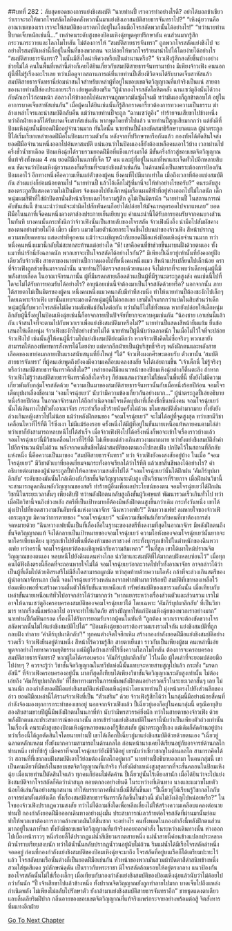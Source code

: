 ##บทที่ 282：ลับสุดยอดของการแย่งชิงสมบัติ
“นายท่านปี้ เราควรทำอย่างไรดี? อย่าได้บอกข้าเชียวว่าเราจะรอให้พวกโจรสลัดโลหิตคลั่งพวกนั้นมาแย่งชิงเอาสมบัติสายธารจันทราไป?”
“เหิงฉุ่ยวานคืออาณาเขตของเรา เราจะให้สมบัติของเราตกไปอยู่ในเงื้อมมือโจรสลัดพวกนั้นได้อย่างไร!”
“ทว่านายท่านปี้บาดเจ็บหนักเช่นนี้...”
เหล่าคนระดับสูงของป้อมเหิงฉุ่ยพูดคุยปรึกษากัน
คนส่วนมากรู้สึกกระวนกระวายและโลภโมโทสัน ไม่ต้องการให้ “สมบัติสายธารจันทรา” ถูกพวกโจรสลัดแย่งชิงไป
จะอย่างไรสมบัติเหล่านี้ก็อยู่ในพื้นที่ของพวกตน จะปล่อยให้พวกโจรร้ายมานำไปได้โดยง่ายได้อย่างไร
“สมบัติสายธารจันทรา? ในนั้นมีสิ่งใดน่าพิศวงหรือเป็นตำนานหรือ?”
จ้าวเฟิงรู้สึกสงสัยขึ้นบ้างอย่างช่วยไม่ได้
คนในพื้นที่เหล่านี้ต่างก็เคยได้ยินเกี่ยวกับสมบัติสายธารจันทรามาบ้าง
มีเพียงจ้าวเฟิง คนนอกผู้นี้ที่ไม่รู้เรื่องอะไรเลย
ทว่าเมื่อดูจากสถานการณ์ที่นายท่านปี้เสี่ยงชีวิตจนได้รับบาดเจ็บสาหัสแล้ว สมบัติสายธารจันทรานี่ย่อมน่าสนใจสำหรับเหล่าผู้ที่อยู่ในขอบเขตจิตวิญญาณที่แท้จริงเป็นแน่
สายตาของนายท่านปี้ส่องประกายระริก เอ่ยพูดเสียงขรึม “ผู้นำกองโจรสลัดโลหิตคลั่ง ฉานเซว่ตูอิงนั่นได้วางกับดักเอาไว้ก่อนหน้า ล่อลวงให้ข้าออกไปค้นหาจนถูกพวกมันซุ่มโจมตี ทว่ามันเองก็ถูกข้าตอบโต้ อยู่ในอาการบาดเจ็บสาหัสเช่นกัน”
เมื่อผู้คนได้ยินเช่นนั้นก็รู้สึกกราดเกรี้ยวต้องการทวงความเป็นธรรม ฆ่าล้างเหล่าโจรและนำสมบัติกลับคืน
แม้ว่านายท่านปี้จะถูก “ฉานเซว่ตูอิง” ทำร้ายจนเสียขาไปข้างหนึ่ง ทว่าอีกฝ่ายเองก็ได้รับบาดเจ็บสาหัสเช่นกัน
หากพูดโดยทั่วไปแล้ว นายท่านปี้สูญเสียมากกว่า แต่ยังดีที่ป้อมเหิงฉุ่ยนั้นมียอดฝีมืออยู่จำนวนมาก
ทันใดนั้น
นายท่านปี้นั่งลงขัดสมาธิรักษาบาดแผล ผู้นำตระกูลปี้ได้เริ่มเรียกเหล่ายอดฝีมือในป้อมมารวมตัวกัน
หลังจากที่ปรึกษาหารือกันแล้ว กองทัพได้ตัดสินใจส่งยอดฝีมือจำนวนหนึ่งออกไปค้นหาสมบัติ แน่นอนว่าในป้อมเองก็ยังต้องเหลือคนเอาไว้บ้าง
เวลาผ่านไปครึ่งชั่วน้ำชาเดือด
ป้อมเหิงฉุ่ยได้รวบรวมยอดฝีมือที่แข็งแกร่งมาได้ มีขั้นครึ่งก้าวสู่ขอบเขตจิตวิญญาณที่แท้จริงทั้งหมด 4 คน ยอดฝีมือในนภาที่เจ็ด 17 คน และผู้ที่อยู่ในนภาที่หกและเจ็ดทั่วไปอีกหลายสิบคน
ชัดเจนว่าป้อมเหิงฉุ่ยวานเองก็เตรียมที่จะแย่งชิงแล้วเช่นกัน
ในด้านหนึ่งเป็นเพราะต้องการป้องกันป้อมเอาไว้ อีกทางหนึ่งคือความเห็นแก่ตัวของผู้คน
ยิ่งคนที่ไปมีมากเท่าใด เมื่อถึงเวลาที่ต้องแบ่งสมบัติกัน ส่วนแบ่งก็ย่อมน้อยตามไป
“นายท่านปี้ แล้วไอ้เด็กไม่รู้ที่มานี่จะให้ทำอย่างไรขอรับ?”
คนระดับสูงของตระกูลปี้แสดงความไม่เป็นมิตร จ้องมองไปยังเด็กหนุ่มเรือนผมสีฟ้าที่อยู่ห่างออกไปไม่ไกลนัก
เด็กหนุ่มผมสีฟ้าที่ใส่ผ้าปิดตานั่นสีหน้าเรียบเฉยไร้ความรู้สึก ดูไม่เป็นมิตรนัก
“นายท่านปี้ ในสถานการณ์คับขันเช่นนี้ ข้าแนะนำว่าแม้จะฆ่าผิดไปสักพันคนก็อย่าได้ปล่อยให้มัจฉาหลุดรอดไปจากแหเลย”
ยอดฝีมือในนภาที่เจ็ดคนหนึ่งดวงตาส่องประกายเย็นเยียบวูบ
คำแนะนำนี้ได้รับการยอมรับจากคนบางส่วนในทันที
บางคนนั้นกระทั่งนึกว่าจ้าวเฟิงนั้นเป็นสายลับของโจรสลัด
จ้าวเฟิงนิ่งอึ้ง นำมือไปสัมผัสคางของตนอย่างช่วยไม่ได้
เมี้ยว เมี้ยว
แมวขโมยตัวน้อยกระโจนขึ้นไปบนบ่าของจ้าวเฟิง สีหน้าปรากฏความเหยียดหยาม แสดงท่าทีคุกคาม
แม้ว่าจะเผชิญหน้ากับยอดฝีมือแห่งป้อมเหิงฉุ่ยจำนวนมาก ทว่าหนึ่งคนหนึ่งแมวนี้กลับไม่สะทกสะท้านแต่อย่างใด
“หึ! เขาคือคนที่ข้าช่วยขึ้นมาบนฝั่งด้วยตนเอง ทั้งแมวที่น่ารักนี่ยังฉลาดนัก พวกเขาจะเป็นโจรสลัดได้อย่างไรกัน?”
มีเพียงปี้เฉี่ยวยู่เท่านั้นที่ยังคงอยู่ฝั่งเดียวกับจ้าวเฟิง
สายตาของนายท่านปี้กวาดมองไปที่หนึ่งคนหนึ่งแมว สีหน้าแปรเปลี่ยนไปเล็กน้อย
คราที่จ้าวเฟิงถูกช่วยขึ้นมาจากน้ำนั้น นายท่านปี้ได้ตรวจสอบด้วยตนเอง จึงไม่ยากที่จะพบว่าเด็กหนุ่มผู้นี้มีพลังสายเลือด
ในอาณาจักรนภานั้น ผู้ที่มีมรดกสายเลือดล้วนเป็นผู้ที่มีฐานะตระกูลสูงส่ง คนเช่นนี้ไปที่ใดจะไม่ได้รับการยอมรับได้อย่างไร? อายุน้อยเช่นนี้จำต้องมาเป็นโจรสลัดด้วยหรือ?
นอกจากนั้น ภายใต้สายตาไม่เป็นมิตรของผู้คน หนึ่งคนหนึ่งแมวคนกลับมีท่าทีสงบนิ่ง ทำให้นายท่านปี้ต้องชะงักไปเล็กๆ
โดยเฉพาะจ้าวเฟิง เขานั้นแทบจะมองเด็กหนุ่มผู้นี้ไม่ออกเลย
เขามั่นใจมากกว่าแปดในสิบส่วนว่าเด็กหนุ่มผู้นี้กับพวกโจรสลัดไม่มีความสัมพันธ์อันใดต่อกัน
ทว่ามันก็ไม่ใช่ทั้งหมด หากยังปล่อยให้เด็กหนุ่มลึกลับผู้นี้รั้งอยู่ในป้อมเหิงฉุ่ยเช่นนี้ก็อาจกลายเป็นปัจจัยที่ยากจะควบคุมเช่นกัน
“น้องชาย เอาเช่นนี้แล้วกัน เจ้าสนใจที่จะตามไปกับพวกเราเพื่อแย่งชิงสมบัติมาหรือไม่?”
นายท่านปี้แสดงสีหน้ายิ้มแย้ม ยื่นข้อเสนอให้เด็กหนุ่ม
จ้าวเฟิงชะงักไปอย่างช่วยไม่ได้ นายท่านปี้ผู้นี้นับว่าฉลาดนัก
ในเมื่อไม่ไว้ใจที่จะปล่อยจ้าวเฟิงไป เช่นนั้นสู้ให้คนผู้นี้ร่วมไปแย่งชิงสมบัติย่อมดีกว่า
หากจ้าวเฟิงคิดไม่ซื่อจริงๆ พวกเขายังสามารถให้กองทัพทหารสังหารได้โดยง่าย
แต่หากอีกฝ่ายเป็นผู้บริสุทธิ์จริงๆ พลังฝึกตนและพลังสายเลือดของเขาย่อมกลายเป็นแรงสนับสนุนที่ยิ่งใหญ่
“ได้”
จ้าวเฟิงผงกศีรษะตอบรับ
ตัวเขานั้น ‘สมบัติสายธารจันทรา’ ที่ผู้คนเอ่ยพูดถึงยังคงมีความเคลือบแคลงสงสัย จึงได้เอ่ยถามขึ้น
“เจ้าเด็กนี่ ไม่รู้จริงๆ หรือว่าสมบัติสายธารจันทราคือสิ่งใด?”
เหล่ายอดฝีมือแนวหน้าของป้อมเหิงฉุ่ยต่างก็ตื่นตะลึง
ถ้าหากจ้าวเฟิงไม่รู้ว่าสมบัติสายธารจันทราคือสิ่งใดจริงๆ ก็ย่อมแสดงว่าเขาไม่ใช่คนในพื้นที่นี้ ทั้งยังไม่มีความเกี่ยวพันกับกลุ่มโจรสลัดด้วย
“ความเป็นมาของสมบัติสายธารจันทรานั้นกับเมื่อหนึ่งร้อยปีก่อน จอมโจรเด็ดบุปผาเลื่องชื่อนาม ‘จอมโจรฉุ่ยเยว่’ นับว่ามีความข้องเกี่ยวกันอย่างมาก...”
ผู้นำตระกูลปี้เอ่ยอธิบาย
หนึ่งร้อยปีก่อน ในอาณาจักรนภาได้ถือกำเนิดจอมโจรเด็ดบุปผาที่เลื่องชื่อขึ้นหนึ่งคน
จอมโจรฉุ่ยเยว่นั้นได้เดินทางไปทั่วทั้งอาณาจักร กระทำเรื่องชั่วร้ายนับครั้งไม่ถ้วน ขโมยสมบัติล้ำค่ามากมาย ทั้งยังยังล่วงเกินหญิงสาวไปไม่น้อย
แม้ว่าพลังฝึกตนของ “จอมโจรฉุ่ยเยว่” จะไม่ได้อยู่ที่จุดสูงสุด ทว่าเขามีวิชาเคลื่อนไหวที่ไร้ที่ติ ไร้ซึ่งเงา ไม่มีแม้ร่องรอย ครั้งหนึ่งได้มีผู้ที่อยู่ในขั้นนายเหนือแท้หลายคนตามไล่ล่า ทว่าเขาก็ยังสามารถหลบหนีไปได้สำเร็จ
เมื่อจ้าวเฟิงฟังไปได้ครึ่งหนึ่งก็พอจะเข้าใจเรื่องราวบ้างแล้ว
จอมโจรฉุ่ยเยว่นี้มีวิชาเคลื่อนไหวที่ไร้ที่ติ ไม่เพียงแต่ล่วงเกินสาวงามมากมาย ทว่ายังแย่งชิงสมบัติล้ำค่าไปอีกจำนวนนับไม่ถ้วน
หลังจากคนสิ้นชีพได้นำสมบัติของตนเองไปกลบฝัง ปกปิดไว้ในสถานที่ลึกลับแห่งหนึ่ง
นี่คือความเป็นมาของ “สมบัติสายธารจันทรา”
ทว่า
จ้าวเฟิงยังคงสงสัยอยู่บ้าง ในเมื่อ “จอมโจรฉุ่ยเยว่” มีวิชาตัวเบาที่ยอดเยี่ยมจนกระทั่งอาจเรียกได้ว่าไร้ที่ติ แล้วเขาสิ้นชีพลงได้อย่างไร?
คำอธิบายต่อมาของผู้นำตระกูลปี้ทำให้คลายความสงสัยไปได้
“จอมโจรฉุ่ยเยว่นั้นได้ฝึกฝน ‘คัมภีร์บุปผาลึกลับ’ ระดับของมันนั้นใกล้เคียงกับวิชาชั้นจิตวิญญาณระดับสูง เป็นวิชามารที่ร้ายกาจ เมื่อฝึกฝนวิชานี้จะสามารถดูดกลืนพลังวิญญาณของสตรี ทำร้ายผู้อื่นเพื่อผลประโยชน์ของตน จอมโจรฉุ่ยเยว่ได้ฝึกฝนวิชานี้ในระยะเวลาสั้นๆ เพียงสิบปี ทว่าพลังฝึกตนกลับสูงถึงขั้นผู้วิเศษแท้ พัฒนารวดเร็วเกินทั่วไป ทว่าเมื่อฝึกวิชานี้จนถึงช่วงหลัง สตรีที่เป็นเป้าหมายก็ต้องมีพลังฝึกตนสูงขึ้นกว่าเดิม กระทั่งวันหนึ่ง เขาได้มุ่งเป้าไปที่ยอดสาวงามอันดับหนึ่งแห่งอาณาจักร ‘ฉินหวางเฟย’!”
ฉินหวางเฟย!
ลมหายใจของจ้าวเฟิงกระตุกวูบ มิคาดว่าการตายของ “จอมโจรฉุ่ยเยว่” จะมีความสัมพันธ์เกี่ยวกับคนที่เขาต้องการส่งจดหมายด้วย
“ฉินหวางเฟยนั้นเป็นที่เลื่องลือในฐานะของสตรีที่งดงามที่สุดในอาณาจักร มีพลังฝึกตนถึงขั้นจิตวิญญาณแท้ จึงได้กลายเป็นเป้าหมายของจอมโจรฉุ่ยเยว่ ความโอหังของจอมโจรฉุ่ยเยว่นั้นยากจะหาใครเทียบเคียง บุกรุกเข้าไปยังพื้นที่ต้องห้ามของราชวงศ์ กระทั่งบุกรุกเข้าไปในตำหนักของฉินหวางเฟย ทว่าครานี้ จอมโจรฉุ่ยเยว่ต้องเผชิญหน้ากับความล้มเหลว”
“ในที่สุด เขาได้เผาไหม้ปราณจิตวิญญาณของตนเอง หลบหนีไปยังดินแดนห่างไกล นำวิชาและสมบัติที่ได้มากลบฝังหลบซ่อนไว้”
เมื่อทุกคนได้ฟังถึงตรงนี้ก็อดที่จะถอนหายใจไม่ได้
จอมโจรฉุ่ยเยว่อาละวาดไปทั่วทั้งอาณาจักร อาจกล่าวได้ว่าเป็นผู้ที่เต็มไปด้วยอิสรเสรีไม่มีสิ่งใดสามารถผูกมัด ทว่าสุดท้ายด้วยความโอหัง กล้าที่จะล่วงเกินสตรีของผู้นำอาณาจักรนภา
บัดนี้
จอมโจรฉุ่ยเยว่ร่วงหล่นลงจากฟากฟ้ามากว่าร้อยปี สมบัติที่เขาหลงเหลือไว้ย่อมเพียงพอที่จะสร้างความตื่นตัวให้กับขั้นนายเหนือแท้
ทรัพย์สมบัติของเขารวมกันนั้น เมื่อเทียบกับเหล่าขั้นนายเหนือแท้ทั่วไปอาจกล่าวได้ว่ามากกว่า
“หากแยกระหว่างเรื่องส่วนตัวและส่วนรวม เราไม่อาจให้ฉานเซว่ตูอิงครอบครองสมบัติของจอมโจรฉุ่ยเยว่ได้ โดยเฉพาะ ‘คัมภีร์บุปผาลึกลับ’ ที่เป็นวิชามาร หากเรื่องนี้แพร่ออกไป อาจจะทำให้เกิดภัย สร้างปัญหาให้แก่ป้อมเหิงฉุ่ยของพวกเราอย่างมาก”
นายท่านปี้กัดฟันกรอด
เรื่องนี้ได้รับการยอมรับจากผู้คนในทันที
“ถูกต้อง พวกเราจะต้องขัดขวางโจรสลัดพวกนั้นไม่ให้แย่งชิงสมบัติไปได้”
“ป้อมเหิงฉุ่ยของเราต้องรวมแรงรวมใจกัน แย่งชิงสมบัติที่ถูกกลบฝัง ทำลาย ‘คำภีร์บุปผาลึกลับ’!”
ทุกคนต่างจิตใจฮึกเหิม สร้างกองกำลังยอดฝีมือแย่งชิงสมบัติอย่างรวดเร็ว
จ้าวเฟิงยืนอยู่ด้านหนึ่ง สีหน้าไร้ความรู้สึก สายตาเย็นชา ราวกับเป็นเพียงผู้ชม
คนเหล่านี้เอ่ยพูดจาอย่างโหยหาความยุติธรรม แต่มีผู้ใดบ้างเล่าที่ไร้ซึ่งความโลภโมโทสัน ต้องการจะครอบครองสมบัติสายธารจันทรา? หากผู้ใดได้ครอบครอง ‘คัมภีร์บุปผาลึกลับ’ ไว้ในมือ ผู้ใดเล่าที่จะยอมปล่อยมือไปง่ายๆ ?
ควรจะรู้ว่า วิชาชั้นจิตวิญญาณในทวีปแห่งนี้นั้นแทบจะหายสาบสูญไปแล้ว
กระทั่ง “มรดกอัสนี” ที่จ้าวเฟิงครอบครองอยู่นั้น มากที่สุดก็เทียบได้เพียงวิชาชั้นจิตวิญญาณระดับสูงเท่านั้น ไม่ต้องเอ่ยถึง ‘คัมภีร์บุปผาลึกลับ’ ที่ใช้หาทางมารในการเพิ่มพลังฝึกตนอย่างรวดเร็วในระยะเวลาสั้นๆ เลย
ไม่นานนัก
กองกำลังยอดฝีมือแย่งชิงสมบัติแห่งป้อมเหิงฉุ่ยนำโดยนายท่านปี้ มุ่งหน้าตรงไปยังส่วนลึกของอ่าว
ยอดฝีมือเหล่านี้ได้รวมจ้าวเฟิงที่เป็น “ตัวเสริม” ด้วย
จ้าวเฟิงรู้สึกได้ว่า ในกลุ่มนี้มีอย่างน้อยสี่คนที่กำลังจ้องมองทุกการกระทำของเขาอยู่
นอกจากจ้าวเฟิงแล้ว ปี้เฉี่ยวยู่เองก็อยู่ในคนกลุ่มนี้
ดรุณีอายุสิบสองสิบสามขวบปีผู้นี้มีพลังฝึกตนในนภาที่ห้า นับว่ามีพรสวรรค์ยิ่งนัก
ทว่าในสายตาของจ้าวเฟิง ด้วยพลังฝึกตนและประสบการณ์ของนางนั้น การเข้าร่วมแย่งชิงสมบัติในครานี้นับว่าเป็นเพียงตัวถ่วงเท่านั้น
ในเรื่องนี้ คนระดับสูงของป้อมเหิงฉุ่ยหลายคนเองก็รู้สึกสงสัย
ผู้นำตระกูลปี้เอง แต่เดิมก็คัดค้านอยู่บ้าง
ทว่าเรื่องนี้ได้ถูกตัดสินใจโดยนายท่านปี้ เขาได้เลือกปี้เฉี่ยวยู่มาแย่งชิงสมบัติด้วยด้วยตนเอง
“เฉี่ยวยู่ฉลาดหลักแหลม ทั้งยังมากความสามารถในด้านกลไก ก่อนหน้านางเคยได้เรียนอยู่กับอาจารย์ด้านกลไกท่านหนึ่ง เท่าที่ข้ารู้ เมื่อคราที่จอมโจรฉุ่ยเยว่ยังมีชีวิติอยู่ เขานับว่าเชี่ยวชาญในด้านกลไก สามารถคิดได้ว่า สถานที่ที่เขากลบฝังสมบัติเอาไว้ย่อมต้องมีกลไกอยู่มาก”
นายท่านปี้อธิบายออกมา
ในคนกลุ่มนี้ เขาเป็นคนเดียวที่มีพลังในขอบเขตจิตวิญญาณที่แท้จริง ทั้งยังมีตำแหน่งสูงสุดยากที่จะสั่นคลอนในป้อมเหิงฉุ่ย
เมื่อนายท่านปี้ตัดสินใจแล้ว ทุกคนก็ย่อมไม่คัดค้าน
ปี้เฉี่ยวยู่นั้นไร้เดียงสานัก เมื่อได้ยินว่าจะไปแย่งชิงสมบัติจากโจรสลัดก็คิดว่าน่าสนุก ตอบตกลงอย่างยินดี
ในระหว่างที่เดินทาง นางและแมวขโมยตัวน้อยได้เล่นกันอย่างสนุกสนาน ทำให้บรรยากาศที่น่าเบื่อมีสีสันขึ้นมา
“ปี้เฉี่ยวยู่ได้เรียนรู้วิชากลไกกับอาจารย์มาตั้งแต่ยังเด็ก ทั้งเรื่องสมบัติสายธารจันทราก็เกิดขึ้นในช่วงนี้ มันไม่บังเอิญไปหน่อยหรือ?”
ในใจของจ้าวเฟิงปรากฏความสงสัย ทว่าไม่ได้ถามสิ่งใดเพื่อหลีกเลี่ยงไม่ให้สร้างความเคลือบแคลงต่อนายท่านปี้
กองกำลังยอดฝีมือออกเดินทางอย่างมุ่งมั่น ประสบการณ์เลวร้ายต่อโจรสลัดที่ผ่านมานั้นย่อมทำให้พวกเขาต้องการกวาดล้างพวกมันให้สิ้นซาก
จะอย่างไร คนทั้งหมดในกองกำลังนี้พลังฝึกตนส่วนมากอยู่ในนภาที่หก ทั้งยังมีขอบเขตจิตวิญญาณที่แท้จริงคอยออกคำสั่ง
ในระหว่างเดินทางนั้น ห่างออกไปเบื้องหน้าราวๆ หนึ่งร้อยลี้ได้ปรากฏแม่น้ำสีเขียวมรกตสายหนึ่ง
แม่น้ำสายนี้ค่อนข้างแปลกประหลาด ผิวน้ำราบเรียบสงบนัก ทว่าใต้น้ำนั้นกลับปรากฏน้ำวนอยู่นับไม่ถ้วน
ริมแม่น้ำได้มีเรือโจรสลัดลำหนึ่งจอดอยู่
ก่อนที่กองกำลังแย่งชิงสมบัติของป้อมเหิงฉุ่ยจะมาถึง โจรสลัดที่อยู่บนเรือก็ได้เตรียมปะทะไว้แล้ว
โจรสลัดบนเรือนั้นต่างก็เป็นยอดฝีมือเช่นกัน หัวหน้าของพวกมันสวมผ้าปิดตาสีดำสนิทข้างหนึ่ง สวมใส่ชุดสีแดง รูปลักษณ์ดุดัน เป็นราวกับพระราชา มีโจรสลัดล้อมรอบให้อยู่ตรงกลาง
แนวป้องกันของโจรสลัดนั้นไม่ใช่เรื่องเล็กๆ  เมื่อเทียบกับกองกำลังแย่งชิงสมบัติของป้อมเหิงฉุ่ยแล้วนับว่าไม่ด้อยไปกว่ากันนัก
“ปี้ เจ้าเสียขาไปแล้วข้างหนึ่ง ทั้งปราณจิตวิญญาณยังถูกทำลายไปมาก บาดเจ็บไปถึงแหล่งกำเนิดพลัง ไม่เพียงไม่กลับไปรักษาตัว ยังกล้ามาแย่งชิงสมบัติสายธารจันทราอีก”
ชายชุดแดงตาเดียวแลบลิ้นเลียริมฝีปาก กลิ่นอายของขอบเขตจิตวิญญาณที่แท้จริงแพร่กระจายอย่างพร้อมต่อสู้ จิตสังหารทิ่มแทงอีกฝ่าย


[Go To Next Chapter]( ./62.md)